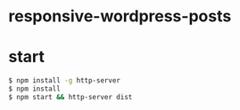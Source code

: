 # responsive-wordpress-posts

# start
```bash
$ npm install -g http-server
$ npm install
$ npm start && http-server dist
```
